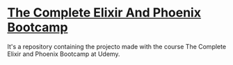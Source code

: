 # [The Complete Elixir And Phoenix Bootcamp](https://www.udemy.com/course/the-complete-elixir-and-phoenix-bootcamp-and-tutorial/)
It's a repository containing the projecto made with the course The Complete Elixir and Phoenix Bootcamp at Udemy.
